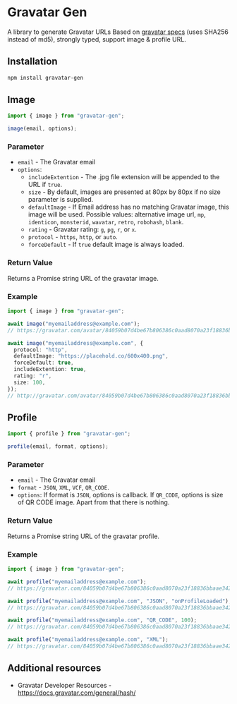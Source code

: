 # Gravatar Gen

A library to generate Gravatar URLs Based on [gravatar specs](https://docs.gravatar.com/general/hash/) (uses SHA256 instead of md5), strongly typed, support image & profile URL.

## Installation

```sh
npm install gravatar-gen
```

## Image

```ts
import { image } from "gravatar-gen";

image(email, options);
```

### Parameter

- `email` - The Gravatar email
- `options`:
  - `includeExtention` - The .jpg file extension will be appended to the URL if `true`.
  - `size` - By default, images are presented at 80px by 80px if no size parameter is supplied.
  - `defaultImage` - If Email address has no matching Gravatar image, this image will be used.
    Possible values: alternative image url, `mp`, `identicon`, `monsterid`, `wavatar`, `retro`, `robohash`, `blank`.
  - `rating` - Gravatar rating: `g`, `pg`, `r`, or `x`.
  - `protocol` - `https`, `http`, or `auto`.
  - `forceDefault` - If `true` default image is always loaded.

### Return Value

Returns a Promise string URL of the gravatar image.

### Example

```ts
import { image } from "gravatar-gen";

await image("myemailaddress@example.com");
// https://gravatar.com/avatar/84059b07d4be67b806386c0aad8070a23f18836bbaae342275dc0a83414c32ee

await image("myemailaddress@example.com", {
  protocol: "http",
  defaultImage: "https://placehold.co/600x400.png",
  forceDefault: true,
  includeExtention: true,
  rating: "r",
  size: 100,
});
// http://gravatar.com/avatar/84059b07d4be67b806386c0aad8070a23f18836bbaae342275dc0a83414c32ee.jpg?s=100&d=https%3A%2F%2Fplacehold.co%2F600x400.png&f=y&r=r
```

## Profile

```ts
import { profile } from "gravatar-gen";

profile(email, format, options);
```

### Parameter

- `email` - The Gravatar email
- `format` - `JSON`, `XML`, `VCF`, `QR_CODE`.
- `options`: If format is `JSON`, options is callback. If `QR_CODE`, options is size of QR CODE image. Apart from that there is nothing.

### Return Value

Returns a Promise string URL of the gravatar profile.

### Example

```ts
import { image } from "gravatar-gen";

await profile("myemailaddress@example.com");
// https://gravatar.com/84059b07d4be67b806386c0aad8070a23f18836bbaae342275dc0a83414c32ee

await profile("myemailaddress@example.com", "JSON", "onProfileLoaded");
// https://gravatar.com/84059b07d4be67b806386c0aad8070a23f18836bbaae342275dc0a83414c32ee.json?callback=onProfileLoaded

await profile("myemailaddress@example.com", "QR_CODE", 100);
// https://gravatar.com/84059b07d4be67b806386c0aad8070a23f18836bbaae342275dc0a83414c32ee.qr?s=100

await profile("myemailaddress@example.com", "XML");
// https://gravatar.com/84059b07d4be67b806386c0aad8070a23f18836bbaae342275dc0a83414c32ee.xml
```

## Additional resources

- Gravatar Developer Resources - https://docs.gravatar.com/general/hash/
